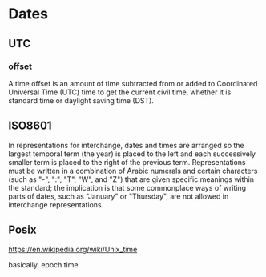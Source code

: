 # Dates

## UTC

### offset
A time offset is an amount of time subtracted from or added to Coordinated
Universal Time (UTC) time to get the current civil time, whether it is standard
time or daylight saving time (DST).

## ISO8601
In representations for interchange, dates and times are arranged so the largest
temporal term (the year) is placed to the left and each successively smaller
term is placed to the right of the previous term. Representations must be
written in a combination of Arabic numerals and certain characters (such as "-", ":",
"T", "W", and "Z") that are given specific meanings within the standard; the
implication is that some commonplace ways of writing parts of dates, such as
"January" or "Thursday", are not allowed in interchange representations.

## Posix
https://en.wikipedia.org/wiki/Unix_time

basically, epoch time

